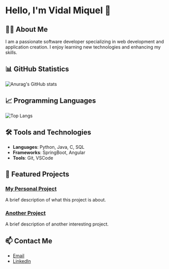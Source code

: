# Hello, I'm Vidal Miquel 👋

## 👩‍💻 About Me
I am a passionate software developer specializing in web development and application creation. I enjoy learning new technologies and enhancing my skills.

## 📊 GitHub Statistics
![Anurag's GitHub stats](https://github-readme-stats.vercel.app/api?username=VidalMiquel&show_icons=true&theme=radical)

## 📈 Programming Languages
![Top Langs](https://github-readme-stats.vercel.app/api/top-langs/?username=VidalMiquel&layout=compact&theme=radical)

## 🛠️ Tools and Technologies
- **Languages**: Python, Java, C, SQL
- **Frameworks**: SpringBoot, Angular
- **Tools**: Git, VSCode

## 🌱 Featured Projects
### [My Personal Project](https://github.com/VidalMiquel/my-project)
A brief description of what this project is about.

### [Another Project](https://github.com/VidalMiquel/another-project)
A brief description of another interesting project.

## 📫 Contact Me
- [Email](mailto:miquelvidalcortes@gmail.com)
- [LinkedIn](https://www.linkedin.com/in/mvc4/)
